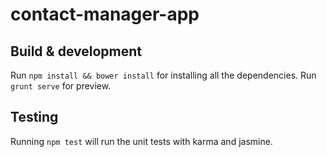 # contact-manager-app

## Build & development
Run `npm install && bower install` for installing all the dependencies.
Run `grunt serve` for preview.

## Testing
Running `npm test` will run the unit tests with karma and jasmine.




